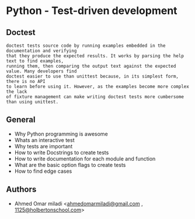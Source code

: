 # Python - Test-driven development

## Doctest
    doctest tests source code by running examples embedded in the documentation and verifying 
    that they produce the expected results. It works by parsing the help text to find examples, 
    running them, then comparing the output text against the expected value. Many developers find 
    doctest easier to use than unittest because, in its simplest form, there is no API 
    to learn before using it. However, as the examples become more complex the lack 
    of fixture management can make writing doctest tests more cumbersome than using unittest.

## General

  - Why Python programming is awesome
  - Whats an interactive test
  - Why tests are important
  - How to write Docstrings to create tests
  - How to write documentation for each module and function
  - What are the basic option flags to create tests
  - How to find edge cases
## Authors

  - Ahmed Omar miladi <ahmedomarmiladi@gmail.com , 1125@holbertonschool.com>
